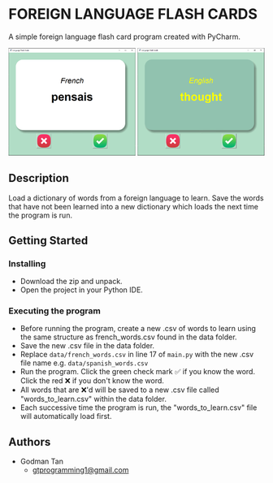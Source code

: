 # FOREIGN LANGUAGE FLASH CARDS  

A simple foreign language flash card program created with PyCharm.

<img src="ref/Flash_Card_Front.png" alt="Logo" width="250" height="auto">
<img src="ref/Flash_Card_Back.png" alt="Logo" width="250" height="auto">

## Description

Load a dictionary of words from a foreign language to learn. Save the words that have not been learned into a new dictionary which loads the next time the program is run.

## Getting Started

### Installing

* Download the zip and unpack.
* Open the project in your Python IDE.

### Executing the program

* Before running the program, create a new .csv of words to learn using the same structure as french_words.csv found in the data folder.
* Save the new .csv file in the data folder.
* Replace `data/french_words.csv` in line 17 of `main.py` with the new .csv file name e.g. `data/spanish_words.csv`
* Run the program. Click the green check mark ✅ if you know the word. Click the red ❌ if you don't know the word. 
* All words that are ❌'d will be saved to a new .csv file called "words_to_learn.csv" within the data folder. 
* Each successive time the program is run, the "words_to_learn.csv" file will automatically load first.

## Authors

* Godman Tan
  * gtprogramming1@gmail.com

